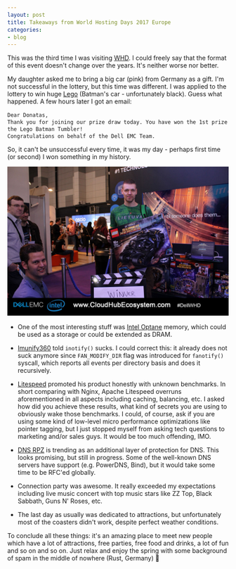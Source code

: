```yaml
---
layout: post
title: Takeaways from World Hosting Days 2017 Europe
categories:
- blog
---
```


This was the third time I was visiting [WHD](http://worldhostingdays.com/global/). I could freely say that the format of this event doesn't change over the years. It's neither worse nor better.

My daughter asked me to bring a big car (pink) from Germany as a gift. I'm not successful in the lottery, but this time was different. I was applied to the lottery to win huge [Lego](https://shop.lego.com/de-DE/The-Tumbler-76023) (Batman's car - unfortunately black). Guess what happened. A few hours later I got an email:

```
Dear Donatas,
Thank you for joining our prize draw today. You have won the 1st prize the Lego Batman Tumbler!
Congratulations on behalf of the Dell EMC Team.
```

So, it can't be unsuccessful every time, it was my day - perhaps first time (or second) I won something in my history.

![Winner](/images/whd2017_lego.jpg)

* One of the most interesting stuff was [Intel Optane](http://www.intel.eu/content/www/eu/en/architecture-and-technology/optane-memory.html) memory, which could be used as a storage or could be extended as DRAM.

* [Imunify360](https://imunify360.com/) told `inotify()` sucks. I could correct this: it already does not suck anymore since `FAN_MODIFY_DIR` flag was introduced for `fanotify()` syscall, which reports all events per directory basis and does it recursively.

* [Litespeed](https://www.litespeedtech.com/) promoted his product honestly with unknown benchmarks. In short comparing with Nginx, Apache Litespeed overruns aforementioned in all aspects including caching, balancing, etc. I asked how did you achieve these results, what kind of secrets you are using to obviously wake those benchmarks. I could, of course, ask if you are using some kind of low-level micro performance optimizations like pointer tagging, but I just stopped myself from asking tech questions to marketing and/or sales guys. It would be too much offending, IMO.

* [DNS RPZ](https://dnsrpz.info/) is trending as an additional layer of protection for DNS. This looks promising, but still in progress. Some of the well-known DNS servers have support (e.g. PowerDNS, Bind), but it would take some time to be RFC'ed globally.

* Connection party was awesome. It really exceeded my expectations including live music concert with top music stars like ZZ Top, Black Sabbath, Guns N' Roses, etc.

* The last day as usually was dedicated to attractions, but unfortunately most of the coasters didn't work, despite perfect weather conditions.

To conclude all these things: it's an amazing place to meet new people which have a lot of attractions, free parties, free food and drinks, a lot of fun and so on and so on. Just relax and enjoy the spring with some background of spam in the middle of nowhere (Rust, Germany) 🙂


